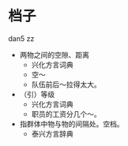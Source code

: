 # 档子
dan5 zz
+ 两物之间的空隙、距离
  * 兴化方言词典
  - 空～
  - 队伍前后～拉得太大。
+ （引）等级
  * 兴化方言词典
  - 职员的工资分几个～。
+ 指群体中物与物的间隔处。空档。
  * 泰兴方言辞典
